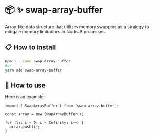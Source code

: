 # :package: :sparkles: swap-array-buffer

Array-like data structure that utilizes memory swapping as a strategy to mitigate memory limitations in NodeJS processes.

## 📋  How to Install

```sh
npm i --save swap-array-buffer
#or
yarn add swap-array-buffer
```

## 📖 How to use

Here is an example: 

```tsx
import { SwapArrayBuffer } from 'swap-array-buffer';

const array = new SwapArrayBuffer();

for (let i = 0; i < Infinity; i++) {
  array.push(i);
}

```

